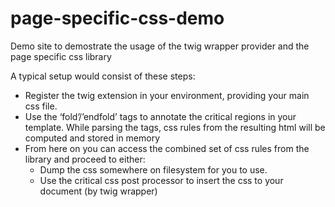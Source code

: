 # page-specific-css-demo
Demo site to demostrate the usage of the twig wrapper provider and the page specific css library


A typical setup would consist of these steps:
- Register the twig extension in your environment, providing your main css file.
- Use the ‘fold’/’endfold’ tags to annotate the critical regions in your template.
While parsing the tags, css rules from the resulting html will be computed and stored in memory
- From here on you can access the combined set of css rules from the library and proceed to either:
    - Dump the css somewhere on filesystem for you to use.
    - Use the critical css post processor to insert the css to your document (by twig wrapper)
